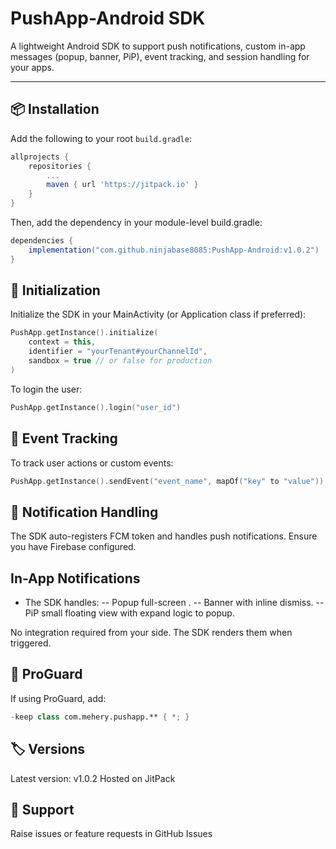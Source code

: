 # PushApp-Android SDK

A lightweight Android SDK to support push notifications, custom in-app messages (popup, banner, PiP), event tracking, and session handling for your apps.

---

## 📦 Installation

Add the following to your root `build.gradle`:

```gradle
allprojects {
    repositories {
        ...
        maven { url 'https://jitpack.io' }
    }
}
```
Then, add the dependency in your module-level build.gradle:

```gradle
dependencies {
    implementation("com.github.ninjabase8085:PushApp-Android:v1.0.2")
}
```

## 🚀 Initialization
Initialize the SDK in your MainActivity (or Application class if preferred):

```kotlin
PushApp.getInstance().initialize(
    context = this,
    identifier = "yourTenant#yourChannelId",
    sandbox = true // or false for production
)
```

To login the user:

```kotlin
PushApp.getInstance().login("user_id")
```

## 🎯 Event Tracking
To track user actions or custom events:

```kotlin
PushApp.getInstance().sendEvent("event_name", mapOf("key" to "value"))
```

## 🔔 Notification Handling
The SDK auto-registers FCM token and handles push notifications. Ensure you have Firebase configured.

## In-App Notifications
- The SDK handles:
-- Popup full-screen .
-- Banner with inline dismiss.
-- PiP small floating view with expand logic to popup.

No integration required from your side. The SDK renders them when triggered.

## 📄 ProGuard
If using ProGuard, add:

```kotlin
-keep class com.mehery.pushapp.** { *; }
```

## 🏷️ Versions
Latest version: v1.0.2
Hosted on JitPack

## 💬 Support
Raise issues or feature requests in GitHub Issues
